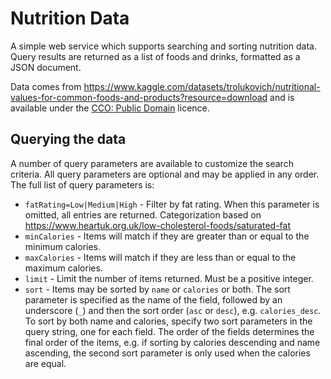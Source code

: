 # Nutrition Data

A simple web service which supports searching and sorting nutrition data.  Query results are returned as a list of foods and drinks, formatted as a JSON document.

Data comes from https://www.kaggle.com/datasets/trolukovich/nutritional-values-for-common-foods-and-products?resource=download 
and is available under the [CCO: Public Domain](https://creativecommons.org/publicdomain/zero/1.0/) licence.


## Querying the data
A number of query parameters are available to customize the search criteria. All query parameters are optional and
may be applied in any order. The full list of query parameters is:

* `fatRating=Low|Medium|High` - Filter by fat rating.  When this parameter is omitted, all entries are returned.
Categorization based on https://www.heartuk.org.uk/low-cholesterol-foods/saturated-fat
* `minCalories` - Items will match if they are greater than or equal to the minimum calories.
* `maxCalories` - Items will match if they are less than or equal to the maximum calories.
* `limit` - Limit the number of items returned. Must be a positive integer.
* `sort` - Items may be sorted by `name` or `calories` or both. The sort parameter is specified as the name of the field,
followed by an underscore (`_`) and then the sort order (`asc` or `desc`), e.g. `calories_desc`. To sort by both name
and calories, specify two sort parameters in the query string, one for each field. The order of the fields 
determines the final order of the items, e.g. if sorting by calories descending and name ascending, the second sort 
parameter is only used when the calories are equal.
